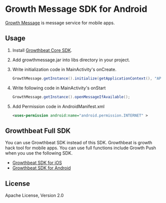 # Growth Message SDK for Android

[Growth Message](https://message.growthbeat.com/) is message service for mobile apps.

## Usage 

1. Install [Growthbeat Core SDK](https://github.com/SIROK/growthbeat-core-android).

1. Add growthmessage.jar into libs directory in your project.

1. Write initialization code in MainActivity's onCreate.

	```java
	GrowthMessage.getInstance().initialize(getApplicationContext(), "APPLICATION_ID", "CREDENTIAL_ID");
	```

1. Write following code in MainActivity's onStart

	```java
	GrowthMessage.getInstance().openMessageIfAvailable();
	```

1. Add Permission code in AndroidManifest.xml

	```xml
	<uses-permission android:name="android.permission.INTERNET" >
	```

## Growthbeat Full SDK

You can use Growthbeat SDK instead of this SDK. Growthbeat is growth hack tool for mobile apps. You can use full functions include Growth Push when you use the following SDK.

* [Growthbeat SDK for iOS](https://github.com/SIROK/growthbeat-ios/)
* [Growthbeat SDK for Android](https://github.com/SIROK/growthbeat-android/)

## License

Apache License, Version 2.0
